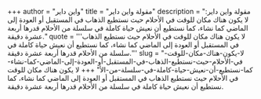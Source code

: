 +++
author = "واين داير"
title = "مقولة واين داير"
description = "مقولة واين داير: لا يكون هناك مكان للوقت في الأحلام حيث نستطيع الذهاب في المستقبل أو العودة إلى الماضي كما نشاء، كما نستطيع أن نعيش حياة كاملة في سلسلة من الأحلام قدرها أربعة عشرة دقيقة."
quote = '''لا يكون هناك مكان للوقت في الأحلام حيث نستطيع الذهاب في المستقبل أو العودة إلى الماضي كما نشاء، كما نستطيع أن نعيش حياة كاملة في سلسلة من الأحلام قدرها أربعة عشرة دقيقة.'''
slug = "لا-يكون-هناك-مكان-للوقت-في-الأحلام-حيث-نستطيع-الذهاب-في-المستقبل-أو-العودة-إلى-الماضي-كما-نشاء-كما-نستطيع-أن-نعيش-حياة-كاملة-في-سلسلة-من-الأ"
+++
لا يكون هناك مكان للوقت في الأحلام حيث نستطيع الذهاب في المستقبل أو العودة إلى الماضي كما نشاء، كما نستطيع أن نعيش حياة كاملة في سلسلة من الأحلام قدرها أربعة عشرة دقيقة.

